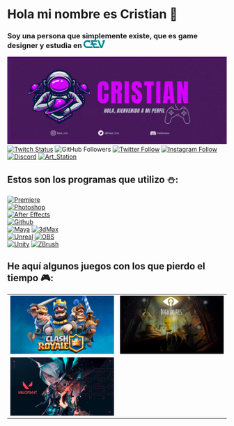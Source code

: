 # Hola mi nombre es Cristian 🤘
### Soy una persona que simplemente existe, que es game designer y estudia en  [<img src="https://raw.githubusercontent.com/Cristian-Romero-2B/Cristian-Romero-2B/main/Imagenes/Logo_cev.png" width=50>](https://www.cevbarcelona.com/)

[<img src="https://raw.githubusercontent.com/Cristian-Romero-2B/Cristian-Romero-2B/main/Imagenes/Banner.png" width=900>](https://github.com/Cristian-Romero-2B)
[![Twitch Status](https://img.shields.io/twitch/status/fatal_cris?style=social)](https://twitch.tv/fatal_cris)
![GitHub Followers](https://img.shields.io/github/followers/Cristian-Romero-2B?style=social)
[![Twitter Follow](https://img.shields.io/twitter/follow/Fatal_Cris?style=social)](https://twitter.com/Fatal_Cris)
[![Instagram Follow](https://img.shields.io/badge/Instagram-FFFFFF?style=social&logo=instagram&labelColor=E4405F)](https://instagram.com/fatal_cris)
[![Discord](https://img.shields.io/badge/Discord-FFFFFF?style=social&logo=discord&labelColor=E4405)](https://discord.gg/xG8Enr3u)
[![Art_Station](https://img.shields.io/badge/ArtStation-FFFFFF?style=social&logo=artstation&labelColor=E4405F)](https://www.artstation.com/art_cris)

## Estos son los programas que utilizo ⛄:
[![Premiere](https://img.shields.io/badge/Adobe_Premiere-7F7AC9?style=for-the-badge&logo=adobepremierepro&logoColor=white&labelColor=262076)]()
<br>
[![Photoshop](https://img.shields.io/badge/Adobe_Photoshop-31A8FF?style=for-the-badge&logo=adobephotoshop&logoColor=white&labelColor=0775A0)]()
<br>
[![After Effects](https://img.shields.io/badge/Adobe_After_Effects-9999FF?style=for-the-badge&logo=adobeaftereffects&logoColor=white&labelColor=502076)]()
<br>
[![Github](https://img.shields.io/badge/Github_Desktop-EA84E8?style=for-the-badge&logo=github&logoColor=white&labelColor=871585)]()
<br>
[![Maya](https://img.shields.io/badge/Maya-0696D7?style=for-the-badge&logo=autodesk&logoColor=white&labelColor=125875)]()
[![3dMax](https://img.shields.io/badge/3dsMax-0696D7?style=for-the-badge&logo=autodesk&logoColor=white&labelColor=125875)]()
<br>
[![Unreal](https://img.shields.io/badge/Unreal-999999?style=for-the-badge&logo=unrealengine&logoColor=white&labelColor=1F1F1F)]()
[![OBS](https://img.shields.io/badge/OBS-999999?style=for-the-badge&logo=obsstudio&logoColor=white&labelColor=1F1F1F)]()
<br>
[![Unity](https://img.shields.io/badge/Unity-FFFFFF?style=for-the-badge&logo=unity&logoColor=white&labelColor=1F1F1F)]()
[![ZBrush](https://img.shields.io/badge/ZBrush-F8F8F5?style=for-the-badge&logo=zerply&logoColor=white&labelColor=1F1F1F)]()
<br>
## He aquí algunos juegos con los que pierdo el tiempo 🎮:
<table style="width:100%">
  <tr>
  <td>
          <a href="https://clashroyale.com/es/">
                <img src="https://raw.githubusercontent.com/Cristian-Romero-2B/Cristian-Romero-2B/main/Games/Clash_Royale.png">
        </a>
	</td>
  <td>
          <a href="https://es.bandainamcoent.eu/little-nightmares/little-nightmares">
                <img src="https://raw.githubusercontent.com/Cristian-Romero-2B/Cristian-Romero-2B/main/Games/little-nightmares.png">
	</a>
	</td>
  </tr>
  <tr>
  <td>
	  <a href="https://playvalorant.com/es-es/">
	 	 <img src="https://raw.githubusercontent.com/Cristian-Romero-2B/Cristian-Romero-2B/main/Games/Valorant.png">
<!--
**Cristian-Romero-2B/Cristian-Romero-2B** is a ✨ _special_ ✨ repository because its `README.md` (this file) appears on your GitHub profile.

Here are some ideas to get you started:

- 🔭 I’m currently working on ...
- 🌱 I’m currently learning ...
- 👯 I’m looking to collaborate on ...
- 🤔 I’m looking for help with ...
- 💬 Ask me about ...
- 📫 How to reach me: ...
- 😄 Pronouns: ...
- ⚡ Fun fact: ...
-->

